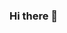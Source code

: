 ### Hi there 👋

<!--
**Frazzledazzle13/Frazzledazzle13** is a ✨ _special_ ✨ repository because its `README.md` (this file) appears on your GitHub profile.

Here are some ideas to get you started:

- 🔭 I’m currently working on ...the basics 
- 🌱 I’m currently learning ...the basics 
- 👯 I’m looking to collaborate on ...wild fire prevention and containment measures 
- 🤔 I’m looking for help with ...devolping 
- 💬 Ask me about ...the initial Idea 
- 📫 How to reach me: ...email 
- 😄 Pronouns: ...
- ⚡ Fun fact: ...Combat Infantry Veteran 
-->
